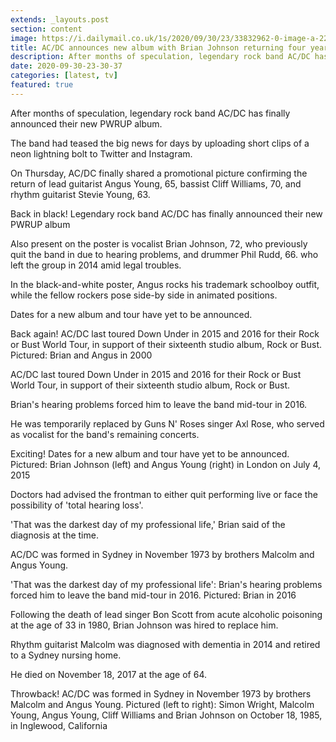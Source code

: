 ```yaml
---
extends: _layouts.post
section: content
image: https://i.dailymail.co.uk/1s/2020/09/30/23/33832962-0-image-a-22_1601504592865.jpg 
title: AC/DC announces new album with Brian Johnson returning four years after he quit 
description: After months of speculation, legendary rock band AC/DC has finally announced its new  PWRUP album and tour.  
date: 2020-09-30-23-30-37 
categories: [latest, tv] 
featured: true 
--- 
```

After months of speculation, legendary rock band AC/DC has finally announced their new PWRUP album. 

The band had teased the big news for days by uploading short clips of a neon lightning bolt to Twitter and Instagram. 

On Thursday, AC/DC finally shared a promotional picture confirming the return of lead guitarist Angus Young, 65, bassist Cliff Williams, 70, and rhythm guitarist Stevie Young, 63. 

Back in black! Legendary rock band AC/DC has finally announced their new PWRUP album

Also present on the poster is vocalist Brian Johnson, 72, who previously quit the band in due to hearing problems, and drummer Phil Rudd, 66. who left the group in 2014 amid legal troubles. 

In the black-and-white poster, Angus rocks his trademark schoolboy outfit, while the fellow rockers pose side-by side in animated positions.  

Dates for a new album and tour have yet to be announced.  

Back again! AC/DC last toured Down Under in 2015 and 2016 for their Rock or Bust World Tour, in support of their sixteenth studio album, Rock or Bust. Pictured: Brian and Angus in 2000

AC/DC last toured Down Under in 2015 and 2016 for their Rock or Bust World Tour, in support of their sixteenth studio album, Rock or Bust.  

Brian's hearing problems forced him to leave the band mid-tour in 2016.

He was temporarily replaced by Guns N' Roses singer Axl Rose, who served as vocalist for the band's remaining concerts.

Exciting! Dates for a new album and tour have yet to be announced. Pictured: Brian Johnson (left) and Angus Young (right) in London on July 4, 2015

Doctors had advised the frontman to either quit performing live or face the possibility of 'total hearing loss'.

'That was the darkest day of my professional life,' Brian said of the diagnosis at the time.

AC/DC was formed in Sydney in November 1973 by brothers Malcolm and Angus Young.

'That was the darkest day of my professional life': Brian's hearing problems forced him to leave the band mid-tour in 2016. Pictured: Brian in 2016

Following the death of lead singer Bon Scott from acute alcoholic poisoning at the age of 33 in 1980, Brian Johnson was hired to replace him.  

Rhythm guitarist Malcolm was diagnosed with dementia in 2014 and retired to a Sydney nursing home. 

He died on November 18, 2017 at the age of 64.    

Throwback! AC/DC was formed in Sydney in November 1973 by brothers Malcolm and Angus Young. Pictured (left to right): Simon Wright, Malcolm Young, Angus Young, Cliff Williams and Brian Johnson on October 18, 1985, in Inglewood, California

